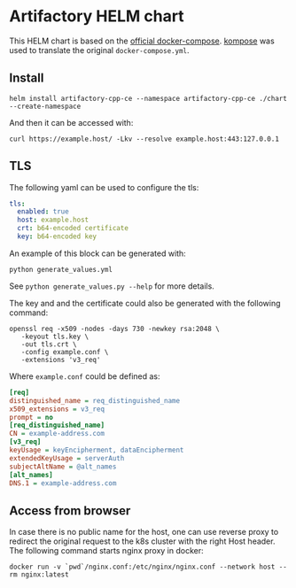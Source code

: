 # Artifactory HELM chart

This HELM chart is based on the [official docker-compose](https://releases.jfrog.io/artifactory/bintray-artifactory/org/artifactory/cpp/ce/docker/jfrog-artifactory-cpp-ce/[RELEASE]/jfrog-artifactory-cpp-ce-[RELEASE]-compose.tar.gz). [kompose](https://kompose.io/) was used to translate the original `docker-compose.yml`.

## Install

```shell
helm install artifactory-cpp-ce --namespace artifactory-cpp-ce ./chart --create-namespace
```

And then it can be accessed with:
```shell
curl https://example.host/ -Lkv --resolve example.host:443:127.0.0.1
```

## TLS

The following yaml can be used to configure the tls:

```yaml
tls:
  enabled: true
  host: example.host
  crt: b64-encoded certificate
  key: b64-encoded key
```

An example of this block can be generated with:
```shell
python generate_values.yml
```
See `python generate_values.py --help` for more details.

The key and and the certificate could also be generated with the following command:
```shell
openssl req -x509 -nodes -days 730 -newkey rsa:2048 \
   -keyout tls.key \
   -out tls.crt \
   -config example.conf \
   -extensions 'v3_req'
```

Where `example.conf` could be defined as:
```ini
[req]
distinguished_name = req_distinguished_name
x509_extensions = v3_req
prompt = no
[req_distinguished_name]
CN = example-address.com
[v3_req]
keyUsage = keyEncipherment, dataEncipherment
extendedKeyUsage = serverAuth
subjectAltName = @alt_names
[alt_names]
DNS.1 = example-address.com
```

## Access from browser

In case there is no public name for the host, one can use reverse proxy to redirect the original request to the k8s cluster with the right Host header. The following command starts nginx proxy in docker:
```shell
docker run -v `pwd`/nginx.conf:/etc/nginx/nginx.conf --network host --rm nginx:latest
```
